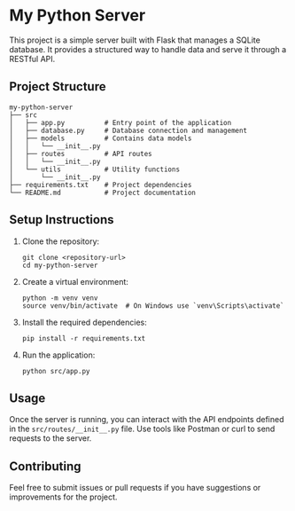 # My Python Server

This project is a simple server built with Flask that manages a SQLite database. It provides a structured way to handle data and serve it through a RESTful API.

## Project Structure

```
my-python-server
├── src
│   ├── app.py          # Entry point of the application
│   ├── database.py     # Database connection and management
│   ├── models          # Contains data models
│   │   └── __init__.py
│   ├── routes          # API routes
│   │   └── __init__.py
│   └── utils           # Utility functions
│       └── __init__.py
├── requirements.txt    # Project dependencies
└── README.md           # Project documentation
```

## Setup Instructions

1. Clone the repository:
   ```
   git clone <repository-url>
   cd my-python-server
   ```

2. Create a virtual environment:
   ```
   python -m venv venv
   source venv/bin/activate  # On Windows use `venv\Scripts\activate`
   ```

3. Install the required dependencies:
   ```
   pip install -r requirements.txt
   ```

4. Run the application:
   ```
   python src/app.py
   ```

## Usage

Once the server is running, you can interact with the API endpoints defined in the `src/routes/__init__.py` file. Use tools like Postman or curl to send requests to the server.

## Contributing

Feel free to submit issues or pull requests if you have suggestions or improvements for the project.